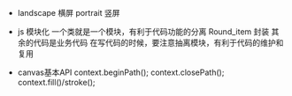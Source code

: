 - landscape 横屏 portrait 竖屏

- js 模块化
  一个类就是一个模块，有利于代码功能的分离
  Round_item 封装
  其余的代码是业务代码
  在写代码的时候，要注意抽离模块，有利于代码的维护和复用

- canvas基本API
  context.beginPath();
  context.closePath();
  context.fill()/stroke();